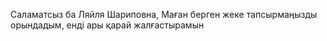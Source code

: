 Саламатсыз ба Ляйля Шариповна, Маған берген жеке тапсырмаңызды орындадым, енді ары қарай жалғастырамын
